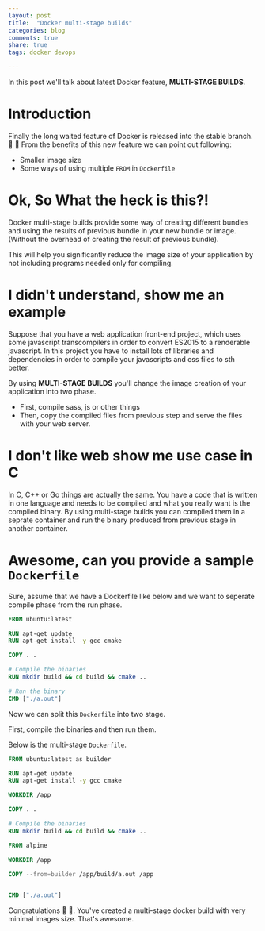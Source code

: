 ```yaml
---
layout: post
title:  "Docker multi-stage builds"
categories: blog
comments: true
share: true
tags: docker devops

---
```


In this post we'll talk about latest Docker feature, **MULTI-STAGE BUILDS**.

# Introduction

Finally the long waited feature of Docker is released into the stable branch. 
:tada: :tada: From the benefits of this new feature we can point out following:

* Smaller image size
* Some ways of using multiple ```FROM``` in ```Dockerfile```


# Ok, So What the heck is this?!

Docker multi-stage builds provide some way of creating different bundles 
and using the results of previous bundle in your new bundle or image. (Without
the overhead of creating the result of previous bundle).

This will help you significantly reduce the image size of your application
by not including programs needed only for compiling.

# I didn't understand, show me an example

Suppose that you have a web application front-end project, which uses
some javascript transcompilers in order to convert ES2015 to a renderable 
javascript. In this project you have to install lots of libraries and 
dependencies in order to compile your javascripts and css files to sth better.

By using **MULTI-STAGE BUILDS** you'll change the image creation of your 
application into two phase.

* First, compile sass, js or other things
* Then, copy the compiled files from previous step and serve the files with 
your web server.

# I don't like web show me use case in C

In C, C++ or Go things are actually the same. You have a code that is written
in one language and needs to be compiled and what you really want is the
compiled binary. By using multi-stage builds you can compiled them in a seprate
container and run the binary produced from previous stage in another container.

# Awesome, can you provide a sample ```Dockerfile```

Sure, assume that we have a Dockerfile like below and we want to seperate 
compile phase from the run phase.

```Dockerfile
FROM ubuntu:latest

RUN apt-get update
RUN apt-get install -y gcc cmake

COPY . .

# Compile the binaries
RUN mkdir build && cd build && cmake ..

# Run the binary
CMD ["./a.out"]
```

Now we can split this ```Dockerfile``` into two stage.

First, compile the binaries and then run them.

Below is the multi-stage ```Dockerfile```.

```Dockerfile
FROM ubuntu:latest as builder

RUN apt-get update
RUN apt-get install -y gcc cmake

WORKDIR /app

COPY . .

# Compile the binaries
RUN mkdir build && cd build && cmake ..

FROM alpine

WORKDIR /app

COPY --from=builder /app/build/a.out /app


CMD ["./a.out"]
```

Congratulations :tada: :tada:. You've created a multi-stage docker build
with very minimal images size. That's awesome.


